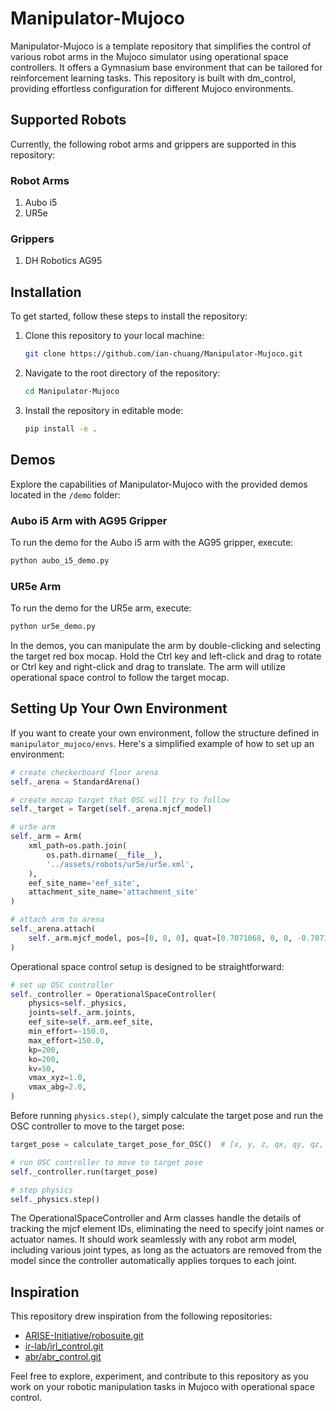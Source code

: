 # Manipulator-Mujoco

Manipulator-Mujoco is a template repository that simplifies the control of various robot arms in the Mujoco simulator using operational space controllers. It offers a Gymnasium base environment that can be tailored for reinforcement learning tasks. This repository is built with dm_control, providing effortless configuration for different Mujoco environments.

## Supported Robots

Currently, the following robot arms and grippers are supported in this repository:

### Robot Arms
1. Aubo i5
2. UR5e

### Grippers
1. DH Robotics AG95

## Installation

To get started, follow these steps to install the repository:

1. Clone this repository to your local machine:

   ```bash
   git clone https://github.com/ian-chuang/Manipulator-Mujoco.git
   ```

2. Navigate to the root directory of the repository:

   ```bash
   cd Manipulator-Mujoco
   ```

3. Install the repository in editable mode:

   ```bash
   pip install -e .
   ```

## Demos

Explore the capabilities of Manipulator-Mujoco with the provided demos located in the `/demo` folder:

### Aubo i5 Arm with AG95 Gripper

To run the demo for the Aubo i5 arm with the AG95 gripper, execute:

```bash
python aubo_i5_demo.py
```

### UR5e Arm

To run the demo for the UR5e arm, execute:

```bash
python ur5e_demo.py
```

In the demos, you can manipulate the arm by double-clicking and selecting the target red box mocap. Hold the Ctrl key and left-click and drag to rotate or Ctrl key and right-click and drag to translate. The arm will utilize operational space control to follow the target mocap.

## Setting Up Your Own Environment

If you want to create your own environment, follow the structure defined in `manipulator_mujoco/envs`. Here's a simplified example of how to set up an environment:

```python
# create checkerboard floor arena
self._arena = StandardArena()

# create mocap target that OSC will try to follow
self._target = Target(self._arena.mjcf_model)

# ur5e arm
self._arm = Arm(
    xml_path=os.path.join(
        os.path.dirname(__file__),
        '../assets/robots/ur5e/ur5e.xml',
    ),
    eef_site_name='eef_site',
    attachment_site_name='attachment_site'
)

# attach arm to arena
self._arena.attach(
    self._arm.mjcf_model, pos=[0, 0, 0], quat=[0.7071068, 0, 0, -0.7071068]
)
```

Operational space control setup is designed to be straightforward:

```python
# set up OSC controller
self._controller = OperationalSpaceController(
    physics=self._physics,
    joints=self._arm.joints,
    eef_site=self._arm.eef_site,
    min_effort=-150.0,
    max_effort=150.0,
    kp=200,
    ko=200,
    kv=50,
    vmax_xyz=1.0,
    vmax_abg=2.0,
)
```

Before running `physics.step()`, simply calculate the target pose and run the OSC controller to move to the target pose:

```python
target_pose = calculate_target_pose_for_OSC()  # [x, y, z, qx, qy, qz, qw]

# run OSC controller to move to target pose
self._controller.run(target_pose)

# step physics
self._physics.step()
```

The OperationalSpaceController and Arm classes handle the details of tracking the mjcf element IDs, eliminating the need to specify joint names or actuator names. It should work seamlessly with any robot arm model, including various joint types, as long as the actuators are removed from the model since the controller automatically applies torques to each joint.

## Inspiration

This repository drew inspiration from the following repositories:

- [ARISE-Initiative/robosuite.git](https://github.com/ARISE-Initiative/robosuite.git)
- [ir-lab/irl_control.git](https://github.com/ir-lab/irl_control.git)
- [abr/abr_control.git](https://github.com/abr/abr_control.git)

Feel free to explore, experiment, and contribute to this repository as you work on your robotic manipulation tasks in Mujoco with operational space control.